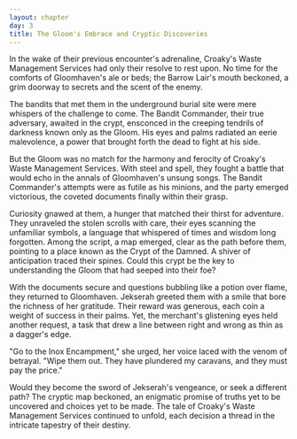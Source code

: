 ```yaml
---
layout: chapter
day: 3
title: The Gloom's Embrace and Cryptic Discoveries
---
```


In the wake of their previous encounter's adrenaline, Croaky's Waste Management
Services had only their resolve to rest upon. No time for the comforts of
Gloomhaven's ale or beds; the Barrow Lair's mouth beckoned, a grim doorway to
secrets and the scent of the enemy.

The bandits that met them in the underground burial site were mere whispers of
the challenge to come. The Bandit Commander, their true adversary, awaited in
the crypt, ensconced in the creeping tendrils of darkness known only as the
Gloom. His eyes and palms radiated an eerie malevolence, a power that brought
forth the dead to fight at his side.

But the Gloom was no match for the harmony and ferocity of Croaky's Waste
Management Services. With steel and spell, they fought a battle that would echo
in the annals of Gloomhaven's unsung songs. The Bandit Commander's attempts were
as futile as his minions, and the party emerged victorious, the coveted
documents finally within their grasp.

Curiosity gnawed at them, a hunger that matched their thirst for adventure. They
unraveled the stolen scrolls with care, their eyes scanning the unfamiliar
symbols, a language that whispered of times and wisdom long forgotten. Among the
script, a map emerged, clear as the path before them, pointing to a place known
as the Crypt of the Damned. A shiver of anticipation traced their spines. Could
this crypt be the key to understanding the Gloom that had seeped into their foe?

With the documents secure and questions bubbling like a potion over flame, they
returned to Gloomhaven. Jekserah greeted them with a smile that bore the
richness of her gratitude. Their reward was generous, each coin a weight of
success in their palms. Yet, the merchant's glistening eyes held another
request, a task that drew a line between right and wrong as thin as a dagger's
edge.

"Go to the Inox Encampment," she urged, her voice laced with the venom of
betrayal. "Wipe them out. They have plundered my caravans, and they must pay the
price."

Would they become the sword of Jekserah's vengeance, or seek a different path?
The cryptic map beckoned, an enigmatic promise of truths yet to be uncovered and
choices yet to be made. The tale of Croaky's Waste Management Services continued
to unfold, each decision a thread in the intricate tapestry of their destiny.
